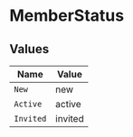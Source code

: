 # MemberStatus


## Values

| Name      | Value     |
| --------- | --------- |
| `New`     | new       |
| `Active`  | active    |
| `Invited` | invited   |